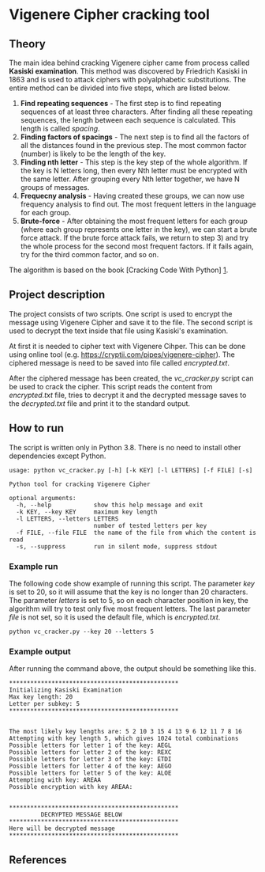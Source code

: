 
# Vigenere Cipher cracking tool

## Theory
The main idea behind cracking Vigenere cipher came from process called <b>Kasiski examination</b>.
This method was discovered by Friedrich Kasiski in 1863 and  is used to attack 
ciphers with polyalphabetic substitutions. The entire method can be divided into five steps, which are listed below.

<ol>

<li><b>Find repeating sequences</b> - The first step is to find repeating sequences of at least three characters. 
After finding all these repeating sequences, the length between each sequence is calculated. 
This length is called <i>spacing</i>.
</li>

<li><b>Finding factors of spacings</b> - The next step is to find all the factors of 
all the distances found in the previous step. The most common factor (number) is 
likely to be the length of the key. 
</li>

<li> <b>Finding nth letter</b> - This step is the key step of the whole algorithm. 
If the key is N letters long, then every Nth letter must be encrypted with the same letter. 
After grouping every Nth letter together, we have N groups of messages.
</li>

<li> <b>Frequecny analysis</b> - Having created these groups, we can now use frequency analysis
to find out. The most frequent letters in the language for each group.
</li>

<li> <b>Brute-force</b> - After obtaining the most frequent letters for each group
(where each group represents one letter in the key), we can start a brute force attack.
If the brute force attack fails, we return to step 3) and try the whole process for the
second most frequent factors. If it fails again, try for the third common factor, and so on.
</li>
</ol>

The algorithm is based on the book [Cracking Code With Python] [1].

## Project description
The project consists of two scripts. One script is used to encrypt the message using Vigenere Cipher and
save it to the file. The second script is used to decrypt the text inside that file using Kasiski's
examination.

At first it is needed to cipher text with Vigenere Cihper. This can be done using online tool (e.g. https://cryptii.com/pipes/vigenere-cipher). 
The ciphered message is need to be saved into file called <i>encrypted.txt</i>.

After the ciphered message has been created, the <i>vc_cracker.py</i> script can be used to crack the cipher. This
script reads the content from <i>encrypted.txt</i> file, tries to decrypt it and the decrypted message saves to the 
<i>decrypted.txt</i> file and print it to the standard output.

## How to run
The script is written only in Python 3.8. There is no need to install other dependencies except Python. 

```
usage: python vc_cracker.py [-h] [-k KEY] [-l LETTERS] [-f FILE] [-s]

Python tool for cracking Vigenere Cipher

optional arguments:
  -h, --help            show this help message and exit
  -k KEY, --key KEY     maximum key length
  -l LETTERS, --letters LETTERS
                        number of tested letters per key
  -f FILE, --file FILE  the name of the file from which the content is read
  -s, --suppress        run in silent mode, suppress stdout
```


### Example run

The following code show example of running this script. The parameter <i>key</i> is set to 20, so it will assume that
the key is no longer than 20 characters. The parameter <i>letters</i> is set to 5, so on each character position in key,
the algorithm will try to test only five most frequent letters. The last parameter <i>file</i> is not set, so it is
used the default file, which is <i>encrypted.txt</i>.

```
python vc_cracker.py --key 20 --letters 5
```

### Example output

After running the command above, the output should be something like this.


```
************************************************
Initializing Kasiski Examination
Max key length: 20
Letter per subkey: 5
************************************************


The most likely key lengths are: 5 2 10 3 15 4 13 9 6 12 11 7 8 16
Attempting with key length 5, which gives 1024 total combinations
Possible letters for letter 1 of the key: AEGL
Possible letters for letter 2 of the key: REXC
Possible letters for letter 3 of the key: ETDI
Possible letters for letter 4 of the key: AEGO
Possible letters for letter 5 of the key: ALOE
Attempting with key: AREAA
Possible encryption with key AREAA:


************************************************
         DECRYPTED MESSAGE BELOW
************************************************
Here will be decrypted message
************************************************
```



## References

[1]: https://ihatefeds.com/No.Starch.Cracking.Codes.With.Python.2018.pdf "Cracking Codes With Python"